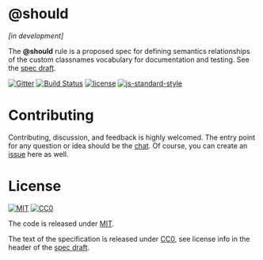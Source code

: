 # @should

*[in development]*

The **@should** rule is a proposed spec for defining semantics relationships of the custom classnames vocabulary for documentation and testing. See the [spec draft](http://robinpokorny.github.io/at-should/).

[![Gitter](https://img.shields.io/gitter/room/robinpokorny/at-should.svg?style=flat-square&maxAge=2592000)](https://gitter.im/robinpokorny/at-should)
[![Build Status](https://img.shields.io/badge/build-passing-brightgreen.svg?style=flat-square&maxAge=2592000)](https://semaphoreci.com/robinpokorny/at-should)
[![license](https://img.shields.io/npm/l/transform-props-with.svg?style=flat-square&maxAge=2592000)](LICENSE)
[![js-standard-style](https://img.shields.io/badge/code%20style-standard-lightgrey.svg?style=flat-square&maxAge=2592000)](http://standardjs.com/)

# Contributing

Contributing, discussion, and feedback is highly welcomed. The entry point for any question or idea should be the [chat](https://gitter.im/robinpokorny/at-should). Of course, you can create an [issue](https://github.com/robinpokorny/at-should/issues) here as well.

# License

[![MIT](https://upload.wikimedia.org/wikipedia/commons/6/67/License_icon-mit-88x31.png)](LICENSE)
[![CC0](http://i.creativecommons.org/p/zero/1.0/88x31.png)](http://creativecommons.org/publicdomain/zero/1.0/)

The code is released under [MIT](LICENSE).

The text of the specification is released under [CC0](http://creativecommons.org/publicdomain/zero/1.0/), see license info in the header of the [spec draft](http://robinpokorny.github.io/at-should/).
